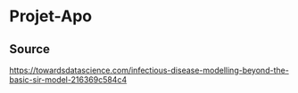 # Projet-Apo
## Source
https://towardsdatascience.com/infectious-disease-modelling-beyond-the-basic-sir-model-216369c584c4